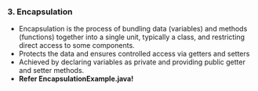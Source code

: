 ### 3. Encapsulation

* Encapsulation is the process of bundling data (variables) and methods (functions) together into a single unit, typically a class, and restricting direct access to some components.
* Protects the data and ensures controlled access via getters and setters
* Achieved by declaring variables as private and providing public getter and setter methods.
* **Refer EncapsulationExample.java!**